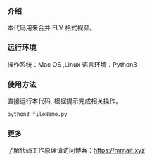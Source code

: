 ### 介绍

本代码用来合并 FLV 格式视频。

### 运行环境

操作系统：Mac OS ,Linux
语言环境：Python3

### 使用方法

直接运行本代码, 根据提示完成相关操作。
```bash
python3 fileName.py
```

### 更多

了解代码工作原理请访问博客：https://mrnait.xyz
